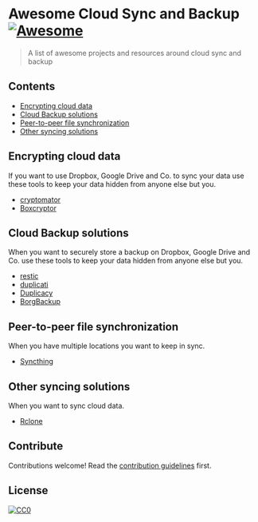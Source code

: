 # Awesome Cloud Sync and Backup [![Awesome](https://awesome.re/badge.svg)](https://awesome.re)

> A list of awesome projects and resources around cloud sync and backup


## Contents

- [Encrypting cloud data](#encrypting-cloud-data)
- [Cloud Backup solutions](#cloud-backup-solutions)
- [Peer-to-peer file synchronization](#peer-to-peer-file-synchronization)
- [Other syncing solutions](#other-syncing-solutions)


## Encrypting cloud data

If you want to use Dropbox, Google Drive and Co. to sync your data use these tools to keep your data hidden from anyone else but you.

- [cryptomator](https://github.com/cryptomator/cryptomator)
- [Boxcryptor](https://www.boxcryptor.com/en/)


## Cloud Backup solutions

When you want to securely store a backup on Dropbox, Google Drive and Co. use these tools to keep your data hidden from anyone else but you.

- [restic](https://restic.net/)
- [duplicati](https://github.com/duplicati/duplicati)
- [Duplicacy](https://github.com/gilbertchen/duplicacy)
- [BorgBackup](https://www.borgbackup.org/)


## Peer-to-peer file synchronization

When you have multiple locations you want to keep in sync.

- [Syncthing](https://syncthing.net/)


## Other syncing solutions

When you want to sync cloud data.

- [Rclone](https://rclone.org/)


## Contribute

Contributions welcome! Read the [contribution guidelines](contributing.md) first.


## License

[![CC0](https://mirrors.creativecommons.org/presskit/buttons/88x31/svg/cc-zero.svg)](https://creativecommons.org/publicdomain/zero/1.0)
